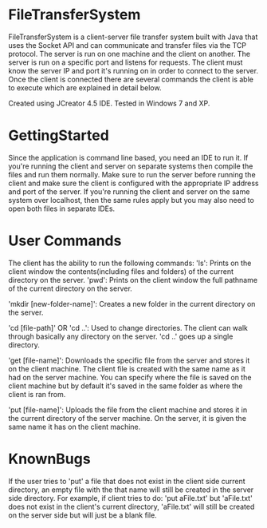 # FileTransferSystem
FileTransferSystem is a client-server file transfer system built with Java that uses the Socket API and can communicate and transfer files via the TCP protocol. The server is run on one machine and the client on another. The server is run on a specific port and listens for requests. The client must know the server IP and port it's running on in order to connect to the server. Once the client is connected there are several commands the client is able to execute which are explained in detail below. 

Created using JCreator 4.5 IDE. Tested in Windows 7 and XP.

# GettingStarted
Since the application is command line based, you need an IDE to run it. If you're running the client and server on separate systems then compile the files and run them normally. Make sure to run the server before running the client and make sure the client is configured with the appropriate IP address and port of the server. If you're running the client and server on the same system over localhost, then the same rules apply but you may also need to open both files in separate IDEs.

# User Commands
The client has the ability to run the following commands: 
'ls': Prints on the client window the contents(including files and folders) of the current directory on the server.
'pwd': Prints on the client window the full pathname of the current directory on the server.

'mkdir [new-folder-name]': Creates a new folder in the current directory on the server.

'cd [file-path]' OR 'cd ..': Used to change directories. The client can walk through basically any directory on the server. 'cd ..' goes up a single directory.

'get [file-name]': Downloads the specific file from the server and stores it on the client machine. The client file is created with the same name as it had on the server machine. You can specify where the file is saved on the client machine but by default it's saved in the same folder as where the client is ran from. 

'put [file-name]': Uploads the file from the client machine and stores it in the current directory of the server machine. On the server, it is given the same name it has on the client machine.

# KnownBugs
If the user tries to 'put' a file that does not exist in the client side current directory, an empty file with the that name will still be created in the server side directory. For example, if client tries to do: 'put aFile.txt' but 'aFile.txt' does not exist in the client's current directory, 'aFile.txt' will still be created on the server side but will just be a blank file. 